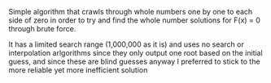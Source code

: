 Simple algorithm that crawls through whole numbers one by one to each side of zero in order to try and find the whole number solutions for F(x) = 0 through brute force.

It has a limited search range (1,000,000 as it is) and uses no search or interpolation arlgorithms since they only output one root based on the initial guess, and since these are blind guesses anyway I preferred to stick to the more reliable yet more inefficient solution
